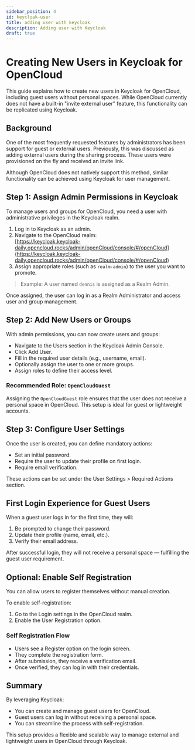 ```yaml
---
sidebar_position: 4
id: keycloak-user
title: adding user with keycloak
description: Adding user with Keycloak
draft: true
---
```


# Creating New Users in Keycloak for OpenCloud

This guide explains how to create new users in Keycloak for OpenCloud, including guest users without personal spaces. While OpenCloud currently does not have a built-in "invite external user" feature, this functionality can be replicated using Keycloak.

## Background

One of the most frequently requested features by administrators has been support for guest or external users. Previously, this was discussed as adding external users during the sharing process. These users were provisioned on the fly and received an invite link.

Although OpenCloud does not natively support this method, similar functionality can be achieved using Keycloak for user management.

## Step 1: Assign Admin Permissions in Keycloak

To manage users and groups for OpenCloud, you need a user with administrative privileges in the Keycloak realm.

1. Log in to Keycloak as an admin.
2. Navigate to the OpenCloud realm:  
   [https://keycloak.keycloak-daily.opencloud.rocks/admin/openCloud/console/#/openCloud](https://keycloak.keycloak-daily.opencloud.rocks/admin/openCloud/console/#/openCloud)
3. Assign appropriate roles (such as `realm-admin`) to the user you want to promote.

> Example: A user named `dennis` is assigned as a Realm Admin.

Once assigned, the user can log in as a Realm Administrator and access user and group management.

## Step 2: Add New Users or Groups

With admin permissions, you can now create users and groups:

- Navigate to the Users section in the Keycloak Admin Console.
- Click Add User.
- Fill in the required user details (e.g., username, email).
- Optionally assign the user to one or more groups.
- Assign roles to define their access level.

### Recommended Role: `OpenCloudGuest`

Assigning the `OpenCloudGuest` role ensures that the user does not receive a personal space in OpenCloud. This setup is ideal for guest or lightweight accounts.

## Step 3: Configure User Settings

Once the user is created, you can define mandatory actions:

- Set an initial password.
- Require the user to update their profile on first login.
- Require email verification.

These actions can be set under the User Settings > Required Actions section.

## First Login Experience for Guest Users

When a guest user logs in for the first time, they will:

1. Be prompted to change their password.
2. Update their profile (name, email, etc.).
3. Verify their email address.

After successful login, they will not receive a personal space — fulfilling the guest user requirement.

## Optional: Enable Self Registration

You can allow users to register themselves without manual creation.

To enable self-registration:

1. Go to the Login settings in the OpenCloud realm.
2. Enable the User Registration option.

### Self Registration Flow

- Users see a Register option on the login screen.
- They complete the registration form.
- After submission, they receive a verification email.
- Once verified, they can log in with their credentials.

## Summary

By leveraging Keycloak:

- You can create and manage guest users for OpenCloud.
- Guest users can log in without receiving a personal space.
- You can streamline the process with self-registration.

This setup provides a flexible and scalable way to manage external and lightweight users in OpenCloud through Keycloak.
